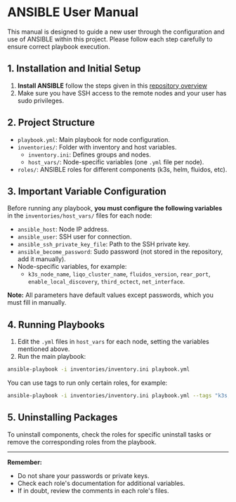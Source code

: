 # ANSIBLE User Manual

This manual is designed to guide a new user through the configuration and use of ANSIBLE within this project. Please follow each step carefully to ensure correct playbook execution.

## 1. Installation and Initial Setup

1. **Install ANSIBLE** follow the steps given in this [repository overview](../README.md)
2. Make sure you have SSH access to the remote nodes and your user has sudo privileges.

## 2. Project Structure

- `playbook.yml`: Main playbook for node configuration.
- `inventories/`: Folder with inventory and host variables.
  - `inventory.ini`: Defines groups and nodes.
  - `host_vars/`: Node-specific variables (one `.yml` file per node).
- `roles/`: ANSIBLE roles for different components (k3s, helm, fluidos, etc).

## 3. Important Variable Configuration

Before running any playbook, **you must configure the following variables** in the `inventories/host_vars/` files for each node:

- `ansible_host`: Node IP address.
- `ansible_user`: SSH user for connection.
- `ansible_ssh_private_key_file`: Path to the SSH private key.
- `ansible_become_password`: Sudo password (not stored in the repository, add it manually).
- Node-specific variables, for example:
  - `k3s_node_name`, `liqo_cluster_name`, `fluidos_version`, `rear_port`, `enable_local_discovery`, `third_octect`, `net_interface`.

**Note:** All parameters have default values except passwords, which you must fill in manually.

## 4. Running Playbooks

1. Edit the `.yml` files in `host_vars` for each node, setting the variables mentioned above.
2. Run the main playbook:

```sh
ansible-playbook -i inventories/inventory.ini playbook.yml
```

You can use tags to run only certain roles, for example:

```sh
ansible-playbook -i inventories/inventory.ini playbook.yml --tags "k3s,helm"
```

## 5. Uninstalling Packages

To uninstall components, check the roles for specific uninstall tasks or remove the corresponding roles from the playbook.

---

**Remember:**
- Do not share your passwords or private keys.
- Check each role's documentation for additional variables.
- If in doubt, review the comments in each role's files.
